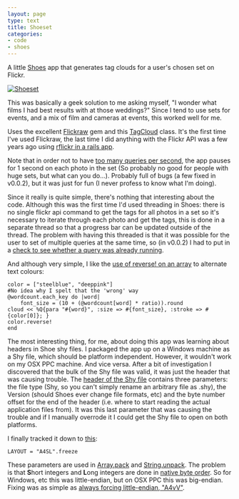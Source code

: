 ```yaml
---
layout: page
type: text
title: Shoeset
categories: 
- code
- shoes
---
```

A little [Shoes](http://shoes.heroku.com) app that generates tag clouds for a user's chosen set on Flickr.

[![Shoeset](http://farm5.static.flickr.com/4047/4438251586_acde764cf1.jpg "Shoeset")](http://www.flickr.com/services/apps/72157623408545587/)

This was basically a geek solution to me asking myself, "I wonder what films I had best results with at those weddings?" Since I tend to use sets for events, and a mix of film and cameras at events, this worked well for me.

Uses the excellent [Flickraw](http://github.com/hanklords/flickraw#) gem and this [TagCloud](http://snippets.dzone.com/posts/show/6027) class. It's the first time I've used Flickraw, the last time I did anything with the Flickr API was a few years ago using [rflickr in a rails app](http://www.maxdunn.com/RoR+and+Flickr).

Note that in order not to have [too many queries per second](http://developer.yahoo.com/flickr/), the app pauses for 1 second on each photo in the set (So probably no good for people with huge sets, but what can you do...). Probably full of bugs (a few fixed in v0.0.2), but it was just for fun (I never profess to know what I'm doing).

Since it really is quite simple, there's nothing that interesting about the code. Although this was the first time I'd used threading in Shoes: there is no single flickr api command to get the tags for all photos in a set so it's necessary to iterate through each photo and get the tags, this is done in a separate thread so that a progress bar can be updated outside of the thread. The problem with having this threaded is that it was possible for the user to set of multiple queries at the same time, so (in v0.0.2) I had to put in a [check to see whether a query was already running](http://github.com/i5m/shoeset/commit/2a1778f05b55911cc2931e772f480ab8a3c58454).

And although very simple, I like the [use of reverse! on an array](http://github.com/i5m/shoeset/blob/master/cloud.rb#L42-L46) to alternate text colours:

    color = ["steelblue", "deeppink"]
    #No idea why I spelt that the 'wrong' way
    @wordcount.each_key do |word|
        font_size = (10 + (@wordcount[word] * ratio)).round
	cloud << %Q{para "#{word}", :size => #{font_size}, :stroke => #{color[0]}; }
	color.reverse!
    end

The most interesting thing, for me, about doing this app was learning about headers in Shoe shy files. I packaged the app up on a Windows machine as a Shy file, which should be platform independent. However, it wouldn't work on my OSX PPC machine. And vice versa. After a bit of investigation I discovered that the bulk of the Shy file was valid, it was just the header that was causing trouble. The [header of the Shy file](http://github.com/shoes/shoes/blob/master/lib/shoes/shy.rb#L30-L34) contains three parameters: the file type (Shy, so you can't simply rename an arbitrary file as .shy), the Version (should Shoes ever change file formats, etc) and the byte number offset for the end of the header (i.e. where to start reading the actual application files from). It was this last parameter that was causing the trouble and if I manually overrode it I could get the Shy file to open on both platforms.

I finally tracked it down to [this](http://github.com/shoes/shoes/blob/master/lib/shoes/shy.rb#L15):

    LAYOUT = "A4SL".freeze

These parameters are used in [Array.pack](http://ruby-doc.org/core/classes/Array.html#M002222) and [String.unpack](http://ruby-doc.org/core/classes/String.html#M000760). The problem is that **S**hort integers and **L**ong integers are done in [native byte order](http://en.wikipedia.org/wiki/Endianness#Examples_of_storing_the_value_0A0B0C0Dh_in_memory). So for Windows, etc this was little-endian, but on OSX PPC this was big-endian. Fixing was as simple as [always forcing little-endian, "A4vV"](http://github.com/ashbb/shoes/commit/4ab9ee2f86e0f240d5e7915888dd8db3cdca836b).